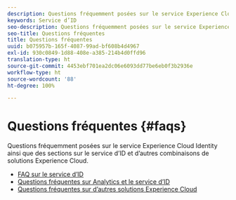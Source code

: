 ```yaml
---
description: Questions fréquemment posées sur le service Experience Cloud Identity ainsi que des sections sur le service d’ID et d’autres combinaisons de solutions Experience Cloud.
keywords: Service d’ID
seo-description: Questions fréquemment posées sur le service Experience Cloud Identity ainsi que des sections sur le service d’ID et d’autres combinaisons de solutions Experience Cloud.
seo-title: Questions fréquentes
title: Questions fréquentes
uuid: b075957b-165f-4087-99ad-bf608b4d4967
exl-id: 930c0849-1d88-408e-a385-214b4d0ffd96
translation-type: ht
source-git-commit: 4453ebf701ea2dc06e6093dd77be6eb0f3b2936e
workflow-type: ht
source-wordcount: '88'
ht-degree: 100%

---
```


# Questions fréquentes {#faqs}

Questions fréquemment posées sur le service Experience Cloud Identity ainsi que des sections sur le service d’ID et d’autres combinaisons de solutions Experience Cloud.

* [FAQ sur le service d’ID](faq.md)
* [Questions fréquentes sur Analytics et le service d’ID](analytics-faq.md)
* [Questions fréquentes sur d’autres solutions Experience Cloud](other-faq.md)
